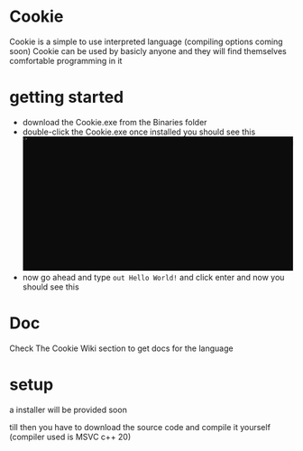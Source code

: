 # Cookie

Cookie is a simple to use interpreted language (compiling options coming soon)
Cookie can be used by basicly anyone and they will find themselves comfortable programming in it



# getting started

* download the Cookie.exe from the Binaries folder
* double-click the Cookie.exe once installed you should see this
![Screenshot-1](https://github.com/Hydroroger/Cookie/blob/main/screenShots/Screenshot-1.png)
* now go ahead and type `out Hello World!` and click enter and now you should see this

# Doc

Check The Cookie Wiki section to get docs for the language

# setup

a installer will be provided soon

till then you have to download the source code and compile it yourself (compiler used is MSVC c++ 20)
